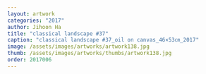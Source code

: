 ```yaml
---
layout: artwork
categories: "2017"
author: Jihoon Ha
title: "classical landscape #37"
caption: "classical landscape #37_oil on canvas_46×53㎝_2017"
image: /assets/images/artworks/artwork138.jpg
thumb: /assets/images/artworks/thumbs/artwork138.jpg
order: 2017006
---
```

